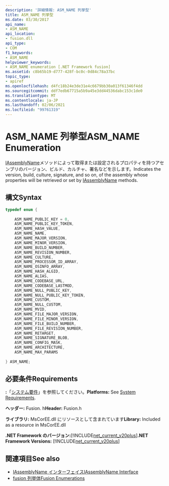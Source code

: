 ```yaml
---
description: '詳細情報: ASM_NAME 列挙型'
title: ASM_NAME 列挙型
ms.date: 03/30/2017
api_name:
- ASM_NAME
api_location:
- fusion.dll
api_type:
- COM
f1_keywords:
- ASM_NAME
helpviewer_keywords:
- ASM_NAME enumeration [.NET Framework fusion]
ms.assetid: c8b65b19-d777-428f-bc0c-0d84c78a37bc
topic_type:
- apiref
ms.openlocfilehash: d4fc18b24e3de31e4c6679bb30a013f61346f4dd
ms.sourcegitcommit: ddf7edb67715a5b9a45e3dd44536dabc153c1de0
ms.translationtype: MT
ms.contentlocale: ja-JP
ms.lasthandoff: 02/06/2021
ms.locfileid: "99761319"
---
```

# <a name="asm_name-enumeration"></a><span data-ttu-id="bdff4-103">ASM_NAME 列挙型</span><span class="sxs-lookup"><span data-stu-id="bdff4-103">ASM_NAME Enumeration</span></span>

<span data-ttu-id="bdff4-104">[IAssemblyName](iassemblyname-interface.md)メソッドによって取得または設定されるプロパティを持つアセンブリのバージョン、ビルド、カルチャ、署名などを示します。</span><span class="sxs-lookup"><span data-stu-id="bdff4-104">Indicates the version, build, culture, signature, and so on, of the assembly whose properties will be retrieved or set by [IAssemblyName](iassemblyname-interface.md) methods.</span></span>  
  
## <a name="syntax"></a><span data-ttu-id="bdff4-105">構文</span><span class="sxs-lookup"><span data-stu-id="bdff4-105">Syntax</span></span>  
  
```cpp  
typedef enum {  
  
    ASM_NAME_PUBLIC_KEY = 0,  
    ASM_NAME_PUBLIC_KEY_TOKEN,  
    ASM_NAME_HASH_VALUE,  
    ASM_NAME_NAME,  
    ASM_NAME_MAJOR_VERSION,  
    ASM_NAME_MINOR_VERSION,  
    ASM_NAME_BUILD_NUMBER,  
    ASM_NAME_REVISION_NUMBER,  
    ASM_NAME_CULTURE,  
    ASM_NAME_PROCESSOR_ID_ARRAY,  
    ASM_NAME_OSINFO_ARRAY,  
    ASM_NAME_HASH_ALGID,  
    ASM_NAME_ALIAS,  
    ASM_NAME_CODEBASE_URL,  
    ASM_NAME_CODEBASE_LASTMOD,  
    ASM_NAME_NULL_PUBLIC_KEY,  
    ASM_NAME_NULL_PUBLIC_KEY_TOKEN,  
    ASM_NAME_CUSTOM,  
    ASM_NAME_NULL_CUSTOM,
    ASM_NAME_MVID,  
    ASM_NAME_FILE_MAJOR_VERSION,  
    ASM_NAME_FILE_MINOR_VERSION,  
    ASM_NAME_FILE_BUILD_NUMBER,  
    ASM_NAME_FILE_REVISION_NUMBER,  
    ASM_NAME_RETARGET,  
    ASM_NAME_SIGNATURE_BLOB,  
    ASM_NAME_CONFIG_MASK,  
    ASM_NAME_ARCHITECTURE,  
    ASM_NAME_MAX_PARAMS  
  
} ASM_NAME;  
```  
  
## <a name="requirements"></a><span data-ttu-id="bdff4-106">必要条件</span><span class="sxs-lookup"><span data-stu-id="bdff4-106">Requirements</span></span>  

 <span data-ttu-id="bdff4-107">**:**「[システム要件](../../get-started/system-requirements.md)」を参照してください。</span><span class="sxs-lookup"><span data-stu-id="bdff4-107">**Platforms:** See [System Requirements](../../get-started/system-requirements.md).</span></span>  
  
 <span data-ttu-id="bdff4-108">**ヘッダー:** Fusion. h</span><span class="sxs-lookup"><span data-stu-id="bdff4-108">**Header:** Fusion.h</span></span>  
  
 <span data-ttu-id="bdff4-109">**ライブラリ:** MsCorEE.dll にリソースとして含まれています</span><span class="sxs-lookup"><span data-stu-id="bdff4-109">**Library:** Included as a resource in MsCorEE.dll</span></span>  
  
 <span data-ttu-id="bdff4-110">**.NET Framework のバージョン:**[!INCLUDE[net_current_v20plus](../../../../includes/net-current-v20plus-md.md)]</span><span class="sxs-lookup"><span data-stu-id="bdff4-110">**.NET Framework Versions:** [!INCLUDE[net_current_v20plus](../../../../includes/net-current-v20plus-md.md)]</span></span>  
  
## <a name="see-also"></a><span data-ttu-id="bdff4-111">関連項目</span><span class="sxs-lookup"><span data-stu-id="bdff4-111">See also</span></span>

- [<span data-ttu-id="bdff4-112">IAssemblyName インターフェイス</span><span class="sxs-lookup"><span data-stu-id="bdff4-112">IAssemblyName Interface</span></span>](iassemblyname-interface.md)
- [<span data-ttu-id="bdff4-113">fusion 列挙体</span><span class="sxs-lookup"><span data-stu-id="bdff4-113">Fusion Enumerations</span></span>](fusion-enumerations.md)

